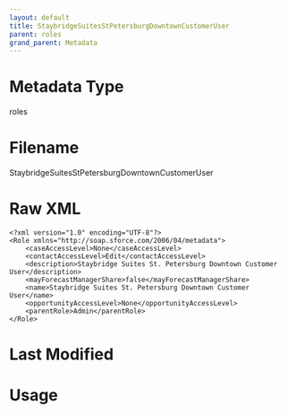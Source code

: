 ```yaml
---
layout: default
title: StaybridgeSuitesStPetersburgDowntownCustomerUser
parent: roles
grand_parent: Metadata
---
```

# Metadata Type
roles


# Filename 
StaybridgeSuitesStPetersburgDowntownCustomerUser


# Raw XML
```
<?xml version="1.0" encoding="UTF-8"?>
<Role xmlns="http://soap.sforce.com/2006/04/metadata">
    <caseAccessLevel>None</caseAccessLevel>
    <contactAccessLevel>Edit</contactAccessLevel>
    <description>Staybridge Suites St. Petersburg Downtown Customer User</description>
    <mayForecastManagerShare>false</mayForecastManagerShare>
    <name>Staybridge Suites St. Petersburg Downtown Customer User</name>
    <opportunityAccessLevel>None</opportunityAccessLevel>
    <parentRole>Admin</parentRole>
</Role>
```


# Last Modified


# Usage
